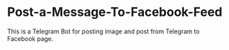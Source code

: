 # Post-a-Message-To-Facebook-Feed
This is a Telegram Bot for posting image and post from Telegram to Facebook page.
